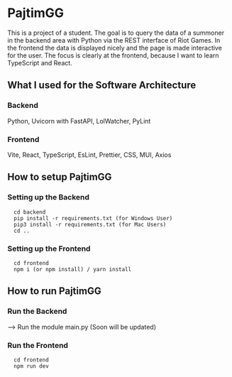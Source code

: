 # PajtimGG
This is a project of a student. The goal is to query the data of a summoner in the backend area with Python via the REST interface of Riot Games. 
In the frontend the data is displayed nicely and the page is made interactive for the user. The focus is clearly at the frontend, because I want to 
learn TypeScript and React.

## What I used for the Software Architecture
### Backend 
Python, Uvicorn with FastAPI, LolWatcher, PyLint
### Frontend
Vite, React, TypeScript, EsLint, Prettier, CSS, MUI, Axios

## How to setup PajtimGG
### Setting up the Backend 
```
  cd backend 
  pip install -r requirements.txt (for Windows User) 
  pip3 install -r requirements.txt (for Mac Users)
  cd .. 
```
### Setting up the Frontend
```
  cd frontend 
  npm i (or npm install) / yarn install
```

## How to run PajtimGG
### Run the Backend
--> Run the module main.py (Soon will be updated) 

### Run the Frontend
```
  cd frontend 
  npm run dev 
```
  

